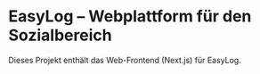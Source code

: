 # EasyLog – Webplattform für den Sozialbereich

Dieses Projekt enthält das Web-Frontend (Next.js) für EasyLog.
